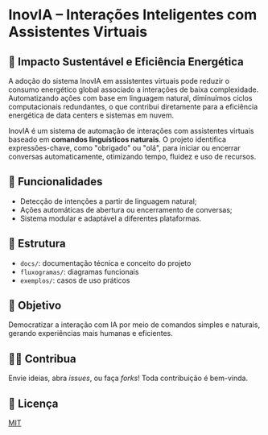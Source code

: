 # InovIA – Interações Inteligentes com Assistentes Virtuais

## 🌱 Impacto Sustentável e Eficiência Energética

A adoção do sistema InovIA em assistentes virtuais pode reduzir o consumo energético global associado a interações de baixa complexidade. Automatizando ações com base em linguagem natural, diminuímos ciclos computacionais redundantes, o que contribui diretamente para a eficiência energética de data centers e sistemas em nuvem.

InovIA é um sistema de automação de interações com assistentes virtuais baseado em **comandos linguísticos naturais**. O projeto identifica expressões-chave, como "obrigado" ou "olá", para iniciar ou encerrar conversas automaticamente, otimizando tempo, fluidez e uso de recursos.

## 🧠 Funcionalidades
- Detecção de intenções a partir de linguagem natural;
- Ações automáticas de abertura ou encerramento de conversas;
- Sistema modular e adaptável a diferentes plataformas.

## 📂 Estrutura
- `docs/`: documentação técnica e conceito do projeto
- `fluxogramas/`: diagramas funcionais
- `exemplos/`: casos de uso práticos

## 🚀 Objetivo
Democratizar a interação com IA por meio de comandos simples e naturais, gerando experiências mais humanas e eficientes.

## 👨‍💻 Contribua
Envie ideias, abra *issues*, ou faça *forks*! Toda contribuição é bem-vinda.

## 📄 Licença
[MIT](LICENSE)
